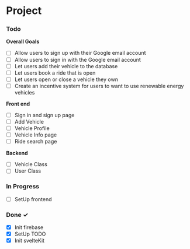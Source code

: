 # Project

### Todo

**Overall Goals**

- [ ] Allow users to sign up with their Google email account
- [ ] Allow users to sign in with the Google email account
- [ ] Let users add their vehicle to the database
- [ ] Let users book a ride that is open
- [ ] Let users open or close a vehicle they own
- [ ] Create an incentive system for users to want to use renewable energy vehicles

**Front end**

- [ ] Sign in and sign up page
- [ ] Add Vehicle
- [ ] Vehicle Profile
- [ ] Vehicle Info page
- [ ] Ride search page

**Backend**

- [ ] Vehicle Class
- [ ] User Class

### In Progress

- [ ] SetUp frontend

### Done ✓

- [x] Init firebase
- [x] SetUp TODO
- [x] Init svelteKit

